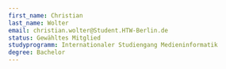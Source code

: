```yaml
---
first_name: Christian
last_name: Wolter
email: christian.wolter@Student.HTW-Berlin.de
status: Gewähltes Mitglied
studyprogramm: Internationaler Studiengang Medieninformatik
degree: Bachelor
---
```

